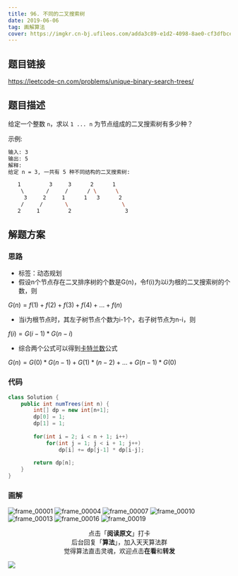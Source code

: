 ```yaml
---
title: 96. 不同的二叉搜索树
date: 2019-06-06
tag: 画解算法
cover: https://imgkr.cn-bj.ufileos.com/adda3c89-e1d2-4098-8ae0-cf3dfbcec9dc.png
---
```


## 题目链接

https://leetcode-cn.com/problems/unique-binary-search-trees/

## 题目描述

给定一个整数 `n`，求以 `1 ... n` 为节点组成的二叉搜索树有多少种？

示例:

```bash
输入: 3
输出: 5
解释:
给定 n = 3, 一共有 5 种不同结构的二叉搜索树:

   1         3     3      2      1
    \       /     /      / \      \
     3     2     1      1   3      2
    /     /       \                 \
   2     1         2                 3
```


## 解题方案

### 思路

- 标签：动态规划
- 假设n个节点存在二叉排序树的个数是G(n)，令f(i)为以i为根的二叉搜索树的个数，则

$G(n) = f(1) + f(2) + f(3) + f(4) + ... + f(n)$

- 当i为根节点时，其左子树节点个数为i-1个，右子树节点为n-i，则

$f(i) = G(i-1)*G(n-i)$

- 综合两个公式可以得到[卡特兰数](https://baike.baidu.com/item/%E5%8D%A1%E7%89%B9%E5%85%B0%E6%95%B0 "卡特兰数")公式

$G(n) = G(0)*G(n-1)+G(1)*(n-2)+...+G(n-1)*G(0)$

### 代码

```java
class Solution {
    public int numTrees(int n) {
        int[] dp = new int[n+1];
        dp[0] = 1;
        dp[1] = 1;
        
        for(int i = 2; i < n + 1; i++)
            for(int j = 1; j < i + 1; j++) 
                dp[i] += dp[j-1] * dp[i-j];
        
        return dp[n];
    }
}
```

### 画解

![frame_00001](https://imgkr.cn-bj.ufileos.com/d3688b66-afbf-4c4a-8dda-b37b50be21b2.png)
![frame_00004](https://imgkr.cn-bj.ufileos.com/01f6a9d0-d97a-4f26-9b00-3fa6f0aec1b9.png)
![frame_00007](https://imgkr.cn-bj.ufileos.com/c54d3de4-5ab1-436d-af8e-1dce2b721fd8.png)
![frame_00010](https://imgkr.cn-bj.ufileos.com/7485ae6b-beea-4760-b909-e9d4e49b76c2.png)
![frame_00013](https://imgkr.cn-bj.ufileos.com/5f429fd0-7274-485f-92b6-830eecb73588.png)
![frame_00016](https://imgkr.cn-bj.ufileos.com/a436d594-7ea2-42df-9136-b3b994e7bf8f.png)
![frame_00019](https://imgkr.cn-bj.ufileos.com/adda3c89-e1d2-4098-8ae0-cf3dfbcec9dc.png)

<span style="display:block;text-align:center;">点击「<strong>阅读原文</strong>」打卡</span>
<span style="display:block;text-align:center;">后台回复「<strong>算法</strong>」，加入天天算法群</span>
<span style="display:block;text-align:center;">觉得算法直击灵魂，欢迎点击<strong>在看</strong>和<strong>转发</strong></span>

![](https://imgkr.cn-bj.ufileos.com/c3690018-4a92-4766-ac7e-ac54dd54c093.jpg)